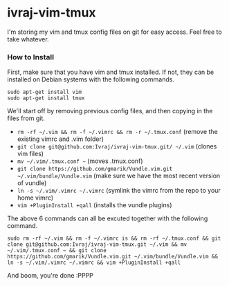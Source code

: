 # ivraj-vim-tmux
I'm storing my vim and tmux config files on git for easy access. Feel free to
take whatever. 


### How to Install
First, make sure that you have vim and tmux installed. If not, they can be
installed on Debian systems with the following commands.

````
sudo apt-get install vim
sudo apt-get install tmux
````

We'll start off by removing previous config files, and then copying in the
files from git. 

* ````rm -rf ~/.vim && rm -f ~/.vimrc && rm -r ~/.tmux.conf```` (remove the existing vimrc and .vim folder)
* ````git clone git@github.com:Ivraj/ivraj-vim-tmux.git/ ~/.vim```` (clones vim files)
* ````mv ~/.vim/.tmux.conf ~```` (moves .tmux.conf)
* ````git clone https://github.com/gmarik/Vundle.vim.git ~/.vim/bundle/Vundle.vim```` (make sure we have the most recent version of vundle)
* ````ln -s ~/.vim/.vimrc ~/.vimrc```` (symlink the vimrc from the repo to your home vimrc)
* ````vim +PluginInstall +qall```` (installs the vundle plugins)

The above 6 commands can all be excuted together with the following command. 

````sudo rm -rf ~/.vim && rm -f ~/.vimrc is && rm -rf ~/.tmux.conf && git clone git@github.com:Ivraj/ivraj-vim-tmux.git ~/.vim && mv ~/.vim/.tmux.conf ~ && git clone https://github.com/gmarik/Vundle.vim.git ~/.vim/bundle/Vundle.vim && ln -s ~/.vim/.vimrc ~/.vimrc && vim +PluginInstall +qall````

And boom, you're done :PPPP
